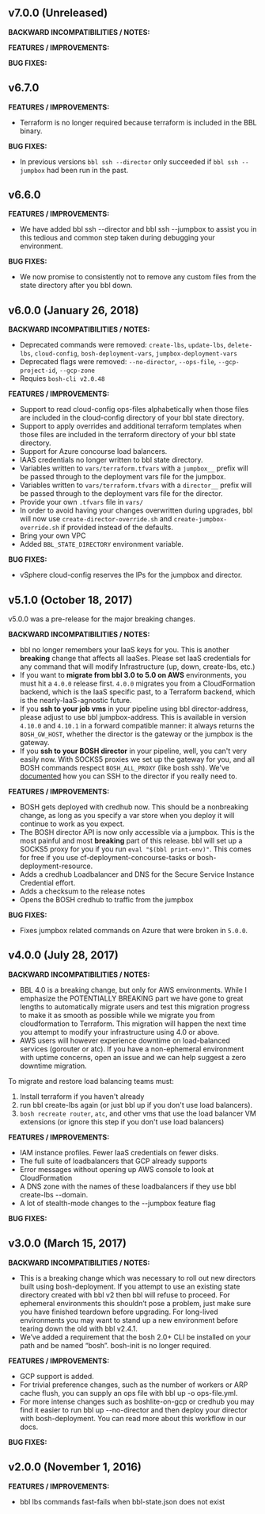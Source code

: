 ## v7.0.0 (Unreleased)

**BACKWARD INCOMPATIBILITIES / NOTES:**

**FEATURES / IMPROVEMENTS:**

**BUG FIXES:**

## v6.7.0

**FEATURES / IMPROVEMENTS:**
* Terraform is no longer required because terraform is included in the BBL binary.

**BUG FIXES:**
* In previous versions `bbl ssh --director` only succeeded if `bbl ssh --jumpbox` had been run in the past.

## v6.6.0
**FEATURES / IMPROVEMENTS:**
* We have added bbl ssh --director and bbl ssh --jumpbox to assist you in this tedious and common step taken during debugging your environment.

**BUG FIXES:**
* We now promise to consistently not to remove any custom files from the state directory after you bbl down.

## v6.0.0 (January 26, 2018)

**BACKWARD INCOMPATIBILITIES / NOTES:**
* Deprecated commands were removed: `create-lbs`, `update-lbs`, `delete-lbs`, `cloud-config`, `bosh-deployment-vars`, `jumpbox-deployment-vars`
* Deprecated flags were removed: `--no-director`, `--ops-file`, `--gcp-project-id`, `--gcp-zone`
* Requies `bosh-cli v2.0.48`

**FEATURES / IMPROVEMENTS:**
* Support to read cloud-config ops-files alphabetically when those files are included in the cloud-config directory of your bbl state directory.
* Support to apply overrides and additional terraform templates when those files are included in the terraform directory of your bbl state directory.
* Support for Azure concourse load balancers.
* IAAS credentials no longer written to bbl state directory.
* Variables written to `vars/terraform.tfvars` with a `jumpbox__` prefix will
be passed through to the deployment vars file for the jumpbox.
* Variables written to `vars/terraform.tfvars` with a `director__` prefix will
be passed through to the deployment vars file for the director.
* Provide your own `.tfvars` file in `vars/`
* In order to avoid having your changes overwritten during upgrades, bbl will
now use `create-director-override.sh` and `create-jumpbox-override.sh` if provided instead of the defaults.
* Bring your own VPC
* Added `BBL_STATE_DIRECTORY` environment variable.

**BUG FIXES:**
* vSphere cloud-config reserves the IPs for the jumpbox and director.


## v5.1.0 (October 18, 2017)
v5.0.0 was a pre-release for the major breaking changes.

**BACKWARD INCOMPATIBILITIES / NOTES:**
* bbl no longer remembers your IaaS keys for you. This is another **breaking**
change that affects all IaaSes. Please set IaaS credentials for any command
that will modify Infrastructure (up, down, create-lbs, etc.)
* If you want to **migrate from bbl 3.0 to 5.0 on AWS** environments, you must hit a
`4.0.0` release first. `4.0.0` migrates you from a CloudFormation backend, which is the
IaaS specific past, to a Terraform backend, which is the nearly-IaaS-agnostic future.
* If you **ssh to your job vms** in your pipeline using bbl director-address, please
adjust to use bbl jumpbox-address. This is available in version `4.10.0` and `4.10.1`
in a forward compatible manner: it always returns the `BOSH_GW_HOST`, whether the
director is the gateway or the jumpbox is the gateway.
* If you **ssh to your BOSH director** in your pipeline, well, you can't very easily
now. With SOCKS5 proxies we set up the gateway for you, and all BOSH commands
respect `BOSH_ALL_PROXY` (like bosh ssh).
We've [documented](https://github.com/cloudfoundry/bosh-bootloader/blob/master/docs/howto-ssh.md)
how you can SSH to the director if you really need to.

**FEATURES / IMPROVEMENTS:**
* BOSH gets deployed with credhub now. This should be a nonbreaking change,
as long as you specify a var store when you deploy it will continue to work as you expect.
* The BOSH director API is now only accessible via a jumpbox. This is the most
painful and most **breaking** part of this release. bbl will set up a SOCKS5 proxy
for you if you run `eval "$(bbl print-env)"`. This comes for free if you use
cf-deployment-concourse-tasks or bosh-deployment-resource.
* Adds a credhub Loadbalancer and DNS for the Secure Service Instance Credential effort.
* Adds a checksum to the release notes
* Opens the BOSH credhub to traffic from the jumpbox

**BUG FIXES:**
* Fixes jumpbox related commands on Azure that were broken in `5.0.0`.


## v4.0.0 (July 28, 2017)

**BACKWARD INCOMPATIBILITIES / NOTES:**
* BBL 4.0 is a breaking change, but only for AWS environments. While I emphasize
the POTENTIALLY BREAKING part we have gone to great lengths to automatically
migrate users and test this migration progress to make it as smooth as possible
while we migrate you from cloudformation to Terraform. This migration will happen
the next time you attempt to modify your infrastructure using 4.0 or above.
* AWS users will however experience downtime on load-balanced services (gorouter
or atc). If you have a non-ephemeral environment with uptime concerns, open an
issue and we can help suggest a zero downtime migration.

To migrate and restore load balancing teams must:
1. Install terraform if you haven't already
1. run bbl create-lbs again (or just bbl up if you don't use load balancers).
1. `bosh recreate router`, `atc`, and other vms that use the load balancer VM extensions (or ignore this step if you don't use load balancers)

**FEATURES / IMPROVEMENTS:**
* IAM instance profiles. Fewer IaaS credentials on fewer disks.
* The full suite of loadbalancers that GCP already supports
* Error messages without opening up AWS console to look at CloudFormation
* A DNS zone with the names of these loadbalancers if they use bbl create-lbs --domain.
* A lot of stealth-mode changes to the --jumpbox feature flag

**BUG FIXES:**


## v3.0.0 (March 15, 2017)

**BACKWARD INCOMPATIBILITIES / NOTES:**
* This is a breaking change which was necessary to roll out new directors built
using bosh-deployment. If you attempt to use an existing state directory created
with bbl v2 then bbl will refuse to proceed. For ephemeral environments this
shouldn’t pose a problem, just make sure you have finished teardown before upgrading.
For long-lived environments you may want to stand up a new environment before
tearing down the old with bbl v2.4.1.
* We’ve added a requirement that the bosh 2.0+ CLI be installed on your path and
be named “bosh”. bosh-init is no longer required.

**FEATURES / IMPROVEMENTS:**
* GCP support is added.
* For trivial preference changes, such as the number of workers or ARP cache
flush, you can supply an ops file with bbl up -o ops-file.yml.
* For more intense changes such as boshlite-on-gcp or credhub you may find it
easier to run bbl up --no-director and then deploy your director with
bosh-deployment. You can read more about this workflow in our docs.

**BUG FIXES:**


## v2.0.0 (November 1, 2016)

**FEATURES / IMPROVEMENTS:**
* bbl lbs commands fast-fails when bbl-state.json does not exist
